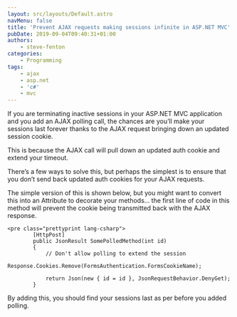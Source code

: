 ```yaml
---
layout: src/layouts/Default.astro
navMenu: false
title: 'Prevent AJAX requests making sessions infinite in ASP.NET MVC'
pubDate: 2019-09-04T09:40:31+01:00
authors:
    - steve-fenton
categories:
    - Programming
tags:
    - ajax
    - asp.net
    - 'c#'
    - mvc
---
```


If you are terminating inactive sessions in your ASP.NET MVC application and you add an AJAX polling call, the chances are you’ll make your sessions last forever thanks to the AJAX request bringing down an updated session cookie.

This is because the AJAX call will pull down an updated auth cookie and extend your timeout.

There’s a few ways to solve this, but perhaps the simplest is to ensure that you don’t send back updated auth cookies for your AJAX requests.

The simple version of this is shown below, but you might want to convert this into an Attribute to decorate your methods… the first line of code in this method will prevent the cookie being transmitted back with the AJAX response.

```
<pre class="prettyprint lang-csharp">
        [HttpPost]
        public JsonResult SomePolledMethod(int id)
        {
            // Don't allow polling to extend the session
            Response.Cookies.Remove(FormsAuthentication.FormsCookieName);

            return Json(new { id = id }, JsonRequestBehavior.DenyGet);
        }
```
By adding this, you should find your sessions last as per before you added polling.